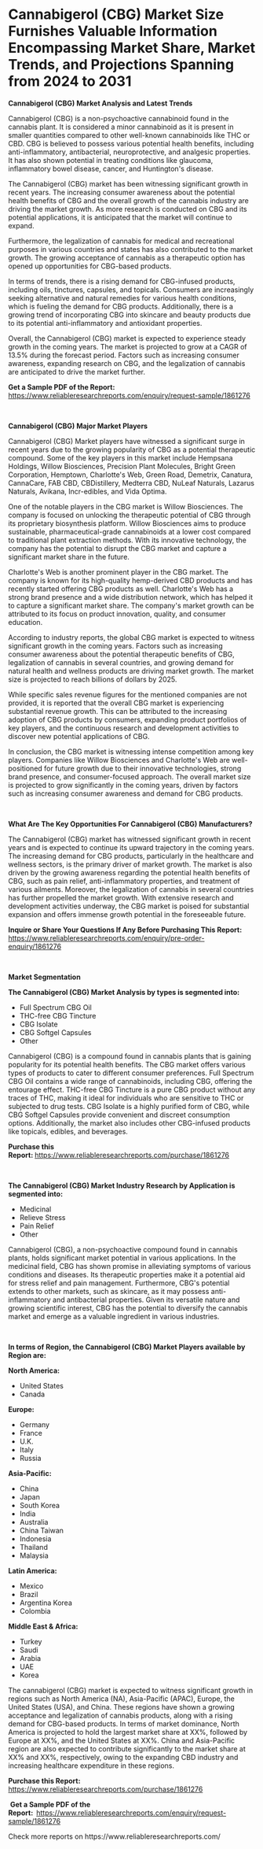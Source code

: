 <p><h1>Cannabigerol (CBG) Market Size Furnishes Valuable Information Encompassing Market Share, Market Trends, and Projections Spanning from 2024 to 2031</h1></p><p><strong>Cannabigerol (CBG) Market Analysis and Latest Trends</strong></p>
<p><p>Cannabigerol (CBG) is a non-psychoactive cannabinoid found in the cannabis plant. It is considered a minor cannabinoid as it is present in smaller quantities compared to other well-known cannabinoids like THC or CBD. CBG is believed to possess various potential health benefits, including anti-inflammatory, antibacterial, neuroprotective, and analgesic properties. It has also shown potential in treating conditions like glaucoma, inflammatory bowel disease, cancer, and Huntington's disease.</p><p>The Cannabigerol (CBG) market has been witnessing significant growth in recent years. The increasing consumer awareness about the potential health benefits of CBG and the overall growth of the cannabis industry are driving the market growth. As more research is conducted on CBG and its potential applications, it is anticipated that the market will continue to expand.</p><p>Furthermore, the legalization of cannabis for medical and recreational purposes in various countries and states has also contributed to the market growth. The growing acceptance of cannabis as a therapeutic option has opened up opportunities for CBG-based products.</p><p>In terms of trends, there is a rising demand for CBG-infused products, including oils, tinctures, capsules, and topicals. Consumers are increasingly seeking alternative and natural remedies for various health conditions, which is fueling the demand for CBG products. Additionally, there is a growing trend of incorporating CBG into skincare and beauty products due to its potential anti-inflammatory and antioxidant properties.</p><p>Overall, the Cannabigerol (CBG) market is expected to experience steady growth in the coming years. The market is projected to grow at a CAGR of 13.5% during the forecast period. Factors such as increasing consumer awareness, expanding research on CBG, and the legalization of cannabis are anticipated to drive the market further.</p></p>
<p><strong>Get a Sample PDF of the Report:&nbsp;</strong> <a href="https://www.reliableresearchreports.com/enquiry/request-sample/1861276">https://www.reliableresearchreports.com/enquiry/request-sample/1861276</a></p>
<p>&nbsp;</p>
<p><strong>Cannabigerol (CBG) Major Market Players</strong></p>
<p><p>Cannabigerol (CBG) Market players have witnessed a significant surge in recent years due to the growing popularity of CBG as a potential therapeutic compound. Some of the key players in this market include Hempsana Holdings, Willow Biosciences, Precision Plant Molecules, Bright Green Corporation, Hemptown, Charlotte's Web, Green Road, Demetrix, Canatura, CannaCare, FAB CBD, CBDistillery, Medterra CBD, NuLeaf Naturals, Lazarus Naturals, Avikana, Incr-edibles, and Vida Optima.</p><p>One of the notable players in the CBG market is Willow Biosciences. The company is focused on unlocking the therapeutic potential of CBG through its proprietary biosynthesis platform. Willow Biosciences aims to produce sustainable, pharmaceutical-grade cannabinoids at a lower cost compared to traditional plant extraction methods. With its innovative technology, the company has the potential to disrupt the CBG market and capture a significant market share in the future.</p><p>Charlotte's Web is another prominent player in the CBG market. The company is known for its high-quality hemp-derived CBD products and has recently started offering CBG products as well. Charlotte's Web has a strong brand presence and a wide distribution network, which has helped it to capture a significant market share. The company's market growth can be attributed to its focus on product innovation, quality, and consumer education.</p><p>According to industry reports, the global CBG market is expected to witness significant growth in the coming years. Factors such as increasing consumer awareness about the potential therapeutic benefits of CBG, legalization of cannabis in several countries, and growing demand for natural health and wellness products are driving market growth. The market size is projected to reach billions of dollars by 2025.</p><p>While specific sales revenue figures for the mentioned companies are not provided, it is reported that the overall CBG market is experiencing substantial revenue growth. This can be attributed to the increasing adoption of CBG products by consumers, expanding product portfolios of key players, and the continuous research and development activities to discover new potential applications of CBG.</p><p>In conclusion, the CBG market is witnessing intense competition among key players. Companies like Willow Biosciences and Charlotte's Web are well-positioned for future growth due to their innovative technologies, strong brand presence, and consumer-focused approach. The overall market size is projected to grow significantly in the coming years, driven by factors such as increasing consumer awareness and demand for CBG products.</p></p>
<p>&nbsp;</p>
<p><strong>What Are The Key Opportunities For Cannabigerol (CBG) Manufacturers?</strong></p>
<p><p>The Cannabigerol (CBG) market has witnessed significant growth in recent years and is expected to continue its upward trajectory in the coming years. The increasing demand for CBG products, particularly in the healthcare and wellness sectors, is the primary driver of market growth. The market is also driven by the growing awareness regarding the potential health benefits of CBG, such as pain relief, anti-inflammatory properties, and treatment of various ailments. Moreover, the legalization of cannabis in several countries has further propelled the market growth. With extensive research and development activities underway, the CBG market is poised for substantial expansion and offers immense growth potential in the foreseeable future.</p></p>
<p><strong>Inquire or Share Your Questions If Any Before Purchasing This Report:</strong> <a href="https://www.reliableresearchreports.com/enquiry/pre-order-enquiry/1861276">https://www.reliableresearchreports.com/enquiry/pre-order-enquiry/1861276</a></p>
<p>&nbsp;</p>
<p><strong>Market Segmentation</strong></p>
<p><strong>The Cannabigerol (CBG) Market Analysis by types is segmented into:</strong></p>
<p><ul><li>Full Spectrum CBG Oil</li><li>THC-free CBG Tincture</li><li>CBG Isolate</li><li>CBG Softgel Capsules</li><li>Other</li></ul></p>
<p><p>Cannabigerol (CBG) is a compound found in cannabis plants that is gaining popularity for its potential health benefits. The CBG market offers various types of products to cater to different consumer preferences. Full Spectrum CBG Oil contains a wide range of cannabinoids, including CBG, offering the entourage effect. THC-free CBG Tincture is a pure CBG product without any traces of THC, making it ideal for individuals who are sensitive to THC or subjected to drug tests. CBG Isolate is a highly purified form of CBG, while CBG Softgel Capsules provide convenient and discreet consumption options. Additionally, the market also includes other CBG-infused products like topicals, edibles, and beverages.</p></p>
<p><strong>Purchase this Report:&nbsp;</strong><a href="https://www.reliableresearchreports.com/purchase/1861276">https://www.reliableresearchreports.com/purchase/1861276</a></p>
<p>&nbsp;</p>
<p><strong>The Cannabigerol (CBG) Market Industry Research by Application is segmented into:</strong></p>
<p><ul><li>Medicinal</li><li>Relieve Stress</li><li>Pain Relief</li><li>Other</li></ul></p>
<p><p>Cannabigerol (CBG), a non-psychoactive compound found in cannabis plants, holds significant market potential in various applications. In the medicinal field, CBG has shown promise in alleviating symptoms of various conditions and diseases. Its therapeutic properties make it a potential aid for stress relief and pain management. Furthermore, CBG's potential extends to other markets, such as skincare, as it may possess anti-inflammatory and antibacterial properties. Given its versatile nature and growing scientific interest, CBG has the potential to diversify the cannabis market and emerge as a valuable ingredient in various industries.</p></p>
<p>&nbsp;</p>
<p><strong>In terms of Region, the Cannabigerol (CBG) Market Players available by Region are:</strong></p>
<p>
    <p> <strong> North America: </strong>
        <ul>
            <li>United States</li>
            <li>Canada</li>
        </ul>
        </p> 
    <p> <strong> Europe: </strong>
        <ul>
            <li>Germany</li>
            <li>France</li>
            <li>U.K.</li>
            <li>Italy</li>
            <li>Russia</li>
        </ul>
        </p> 
    <p> <strong> Asia-Pacific: </strong>
        <ul>
            <li>China</li>
            <li>Japan</li>
            <li>South Korea</li>
            <li>India</li>
            <li>Australia</li>
            <li>China Taiwan</li>
            <li>Indonesia</li>
            <li>Thailand</li>
            <li>Malaysia</li>
        </ul>
        </p> 
    <p> <strong> Latin America: </strong>
        <ul>
            <li>Mexico</li>
            <li>Brazil</li>
            <li>Argentina Korea</li>
            <li>Colombia</li>
        </ul>
        </p> 
    <p> <strong> Middle East & Africa: </strong>
        <ul>
            <li>Turkey</li>
            <li>Saudi</li>
            <li>Arabia</li>
            <li>UAE</li>
            <li>Korea</li>
        </ul>
    </p>
    </p>
<p><p>The cannabigerol (CBG) market is expected to witness significant growth in regions such as North America (NA), Asia-Pacific (APAC), Europe, the United States (USA), and China. These regions have shown a growing acceptance and legalization of cannabis products, along with a rising demand for CBG-based products. In terms of market dominance, North America is projected to hold the largest market share at XX%, followed by Europe at XX%, and the United States at XX%. China and Asia-Pacific region are also expected to contribute significantly to the market share at XX% and XX%, respectively, owing to the expanding CBD industry and increasing healthcare expenditure in these regions.</p></p>
<p><strong>Purchase this Report: </strong><a href="https://www.reliableresearchreports.com/purchase/1861276">https://www.reliableresearchreports.com/purchase/1861276</a></p>
<p>&nbsp;<strong>Get a Sample PDF of the Report:&nbsp;&nbsp;</strong><a href="https://www.reliableresearchreports.com/enquiry/request-sample/1861276">https://www.reliableresearchreports.com/enquiry/request-sample/1861276</a></p>
<p><strong></strong></p>
<p>Check more reports on https://www.reliableresearchreports.com/</p>